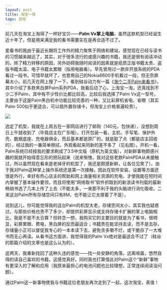 ```yaml
---
layout: post
title: 淘宝一得
tags: 其他
---
```


前几天在淘宝上淘得了一样好宝贝——**Palm Vx掌上电脑**，虽然这款机型已经诞生近十年了，但是用来满足我的看书需要实在是再合适不过了。

爱看书的我由于最近长期将工作外的精力聚焦于网络和建站，感觉现在已经与读书的习惯越来越远了，其实，对于很多流行的或感兴趣的书籍，我还是很有阅读冲动的，除了精力转移的原因，另外妨碍我随时阅读的因素就是纸质正版书籍太贵、盗版书籍太滥、电子书籍太累眼（指用电脑看）。早先曾用过一款非开放系统的PDA看过一段书，可惜早就坏了，也曾用自己的Nokia6600手机看过一段，但无奈屏幕太小。前几天在网上搜了一下，看到硅谷动力有一篇《[淘个二手Palm来看书](http://www.enet.com.cn/article/2004/1104/A20041104359095.shtml)》，其中介绍了多款黑白屏Palm系列PDA，我看后动了心，上淘宝一淘，还真找到不少二手Palm，其中有不少性价比都比较高，比较后我选择了Palm Vx这一型号，主要由于这是Palm黑白机中功能比较完善的一种，又比彩屏机省电、省眼（其实Palm 500似乎更适合，可以插外置存储卡，但淘宝上价格普遍较贵）。

![](http://image.cpxxpc.com/palm.jpg)

选定了机型，我就在上周五在一家网店进行了邮购（140元，包快递），没想到周日上午就收到了（毕竟店主在广东哦）。打开包装一看，主机、手写笔、保护外壳、数据底座、充电器俱全，而且基本都是原厂的，就是脏了点（都是店主回收的），经过我的一番简单擦拭，外观看起来同新的差不多了（见右图）。开机一看，Palm系统已经按我的要求刷成了3.5中文版（原机为英文版），对新鲜事物颇感兴趣的我就开始得意忘形的把玩起来（说来惭愧，我对这些老款PalmPDA从未接触过，所以虽然现在看来是老掉牙的机型了，我还是颇感新鲜，让各位见笑了）。由于我对Palm这种掌上操作系统还是第一次接触，因此在软件安装、设置等方面还很是外行，幸好有热心店主的帮助和网上海量相关资源的充电，才使我能在短时间内掌握了基本操作要领，而且将使用“网络取书”软件抓取到的新浪读书刊载的最新畅销书选了几本上传了上去（不能太多，一来那不利于我的头脑进行消化吸收，二来这台Palm所有存储空间只有8M，也不能让它太撑着了不是）。

说到这儿，你可能觉得我的这台Palm的机型太老，存储空间太小，其实我也疑惑过，与那些价格也贵不了多少，却提供彩屏显示或支持存储卡扩展的掌上电脑相比，我是不是不太合算？但转念一想，我购买它的主要目的就是为了看书，很明显，彩屏累眼、费电，黑白屏的反而最适合；书籍贵在能坚持去读，而不是去存，存储量小正可以督促我专心的一本本读下去，避免贪多嚼不烂，或干脆存了一大堆书而无心再读。从看书这方面讲，我觉得我的Palm Vx绝对是最适合不过了（硅谷的那篇介绍的文章也是这么认为的）。

这两天，我重新找回了这种久违的感觉——找一处安静的角落，远离喧嚣，悠然自得的读自己喜欢的书籍，这感觉真好。同时我也打算借此对Palm这个“新鲜”事物有更深入的了解和应用（我原来最担心的电池问题也比较理想，正常连续阅读没问题）。

通过Palm这一新事物使我与书籍这位老朋友再次走到了一起，这次淘宝，真值！

